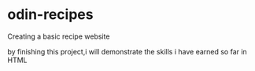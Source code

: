 # odin-recipes
Creating a basic recipe website

by finishing this project,i will demonstrate the skills i have earned so far
in HTML 

